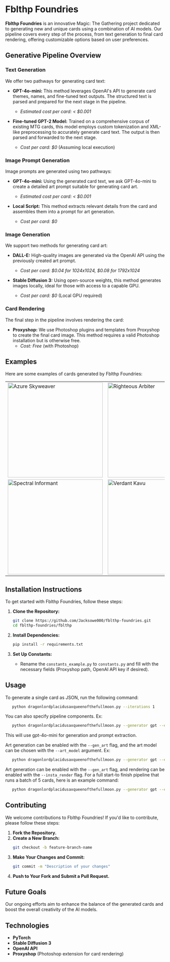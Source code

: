 # Fblthp Foundries

**Fblthp Foundries** is an innovative Magic: The Gathering project dedicated to generating new and unique cards using a combination of AI models. Our pipeline covers every step of the process, from text generation to final card rendering, offering customizable options based on user preferences.

## Generative Pipeline Overview

### Text Generation

We offer two pathways for generating card text:

- **GPT-4o-mini:** This method leverages OpenAI's API to generate card themes, names, and fine-tuned text outputs. The structured text is parsed and prepared for the next stage in the pipeline.
  - *Estimated cost per card: < $0.001*

- **Fine-tuned GPT-2 Model:** Trained on a comprehensive corpus of existing MTG cards, this model employs custom tokenization and XML-like preprocessing to accurately generate card text. The output is then parsed and forwarded to the next stage.
  - *Cost per card: $0* (Assuming local execution)

### Image Prompt Generation

Image prompts are generated using two pathways:

- **GPT-4o-mini:** Using the generated card text, we ask GPT-4o-mini to create a detailed art prompt suitable for generating card art.
  - *Estimated cost per card: < $0.001*

- **Local Script:** This method extracts relevant details from the card and assembles them into a prompt for art generation.
  - *Cost per card: $0*

### Image Generation

We support two methods for generating card art:

- **DALL-E:** High-quality images are generated via the OpenAI API using the previously created art prompt.
  - *Cost per card: $0.04 for 1024x1024, $0.08 for 1792x1024*

- **Stable Diffusion 3:** Using open-source weights, this method generates images locally, ideal for those with access to a capable GPU.
  - *Cost per card: $0* (Local GPU required)

### Card Rendering

The final step in the pipeline involves rendering the card:

- **Proxyshop:** We use Photoshop plugins and templates from Proxyshop to create the final card image. This method requires a valid Photoshop installation but is otherwise free.
  - *Cost: Free* (with Photoshop)

## Examples

Here are some examples of cards generated by Fblthp Foundries:

<table>
  <tr>
    <td><img src="./examples/Azure%20Skyweaver%20(Borderless)%20[WAR]%20{42}.jpg" alt="Azure Skyweaver" width="300"/></td>
    <td><img src="./examples/Righteous%20Arbiter%20(Borderless)%20[WAR]%20{42}.jpg" alt="Righteous Arbiter" width="300"/></td>
  </tr>
  <tr>
    <td><img src="./examples/Spectral%20Informant%20(Borderless)%20[WAR]%20{42}.jpg" alt="Spectral Informant" width="300"/></td>
    <td><img src="./examples/Verdant%20Kavu%20(Borderless)%20[WAR]%20{42}.jpg" alt="Verdant Kavu" width="300"/></td>
  </tr>
</table>





## Installation Instructions

To get started with Fblthp Foundries, follow these steps:

1. **Clone the Repository:**
   ```bash
   git clone https://github.com/Jacksowe000/fblthp-foundries.git
   cd fblthp-foundries/fblthp
   ```

2. **Install Dependencies:**
   ```bash
   pip install -r requirements.txt
   ```

3. **Set Up Constants:**
   - Rename the `constants_example.py` to `constants.py` and fill with the necessary fields (Proxyshop path, OpenAI API key if desired).


## Usage

To generate a single card as JSON, run the following command:

```bash
   python dragonlordplacidusaxqueenofthefullmoon.py --iterations 1
```

You can also specify pipeline components. Ex:

```bash
   python dragonlordplacidusaxqueenofthefullmoon.py --generator gpt --extractor gpt
```

This will use gpt-4o-mini for generation and prompt extraction.

Art generation can be enabled with the `--gen_art` flag, and the art model can be chosen with the `--art_model` argument. Ex:

```bash
   python dragonlordplacidusaxqueenofthefullmoon.py --generator gpt --extractor gpt --gen_art --art_model DALL-E
```


Art generation can be enabled with the `--gen_art` flag, and rendering can be enabled with the `--insta_render` flag. For a full start-to finish pipeline that runs a batch of 5 cards, here is an example command:

```bash
   python dragonlordplacidusaxqueenofthefullmoon.py --generator gpt --extractor gpt --gen_art --art_model DALL-E --insta_render --iterations 5
```

## Contributing

We welcome contributions to Fblthp Foundries! If you'd like to contribute, please follow these steps:

1. **Fork the Repository.**
2. **Create a New Branch:**
   ```bash
   git checkout -b feature-branch-name
   ```
3. **Make Your Changes and Commit:**
   ```bash
   git commit -m "Description of your changes"
   ```
4. **Push to Your Fork and Submit a Pull Request.**

## Future Goals

Our ongoing efforts aim to enhance the balance of the generated cards and boost the overall creativity of the AI models.

## Technologies

- **PyTorch**
- **Stable Diffusion 3**
- **OpenAI API**
- **Proxyshop** (Photoshop extension for card rendering)
